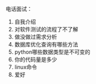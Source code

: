 电话面试：
1. 自我介绍
2. 对软件测试的流程了不了解
3. 做没做过需求分析
4. 数据库优化查询有哪些方法
5. python哪些数据类型是不可变的
6. 你的代码量是多少
7. linux命令
8. 爱好


